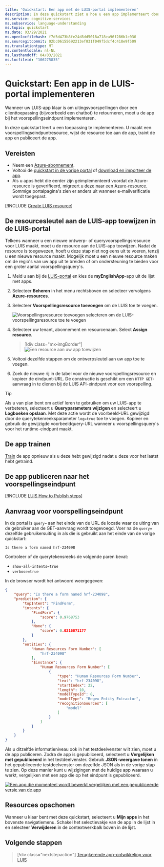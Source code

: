 ```yaml
---
title: 'Quickstart: Een app met de LUIS-portal implementeren'
description: In deze quickstart ziet u hoe u een app implementeert door een voorspellingseindpuntresource te maken, de resource toe te wijzen, training uit te voeren en de app te publiceren.
ms.service: cognitive-services
ms.subservice: language-understanding
ms.topic: quickstart
ms.date: 03/29/2021
ms.openlocfilehash: f7d5d473b8fe24d8dd5018a718ea96f286b1c030
ms.sourcegitcommit: 02bc06155692213ef031f049f5dcf4c418e9f509
ms.translationtype: MT
ms.contentlocale: nl-NL
ms.lasthandoff: 04/03/2021
ms.locfileid: "106275835"
---
```

# <a name="quickstart-deploy-an-app-in-the-luis-portal"></a>Quickstart: Een app in de LUIS-portal implementeren

Wanneer uw LUIS-app klaar is om uitingsvoorspellingen door een clienttoepassing (bijvoorbeeld een chatbot) te retourneren, moet u de app bij het voorspellingseindpunt implementeren.

In deze quickstart leert u een toepassing te implementeren. U maakt een voorspellingseindpuntresource, wijst de resource toe aan de app, traint de app en publiceert de app.

## <a name="prerequisites"></a>Vereisten

* Neem een [Azure-abonnement](https://azure.microsoft.com/free).
* Voltooi de [quickstart in de vorige portal](get-started-portal-build-app.md) of [download en importeer de app](https://github.com/Azure-Samples/cognitive-services-sample-data-files/blob/master/luis/apps/portal-build-app.json).
* Als u apps hebt die eerder zijn geïmplementeerd voordat de Azure-resource is geverifieerd, [migreert u deze naar een Azure-resource](luis-migration-authoring.md). Sommige portalpagina's zien er anders uit wanneer e-mailverificatie wordt toegepast.

<a name="create-the-endpoint-resource"></a>

[!INCLUDE [Create LUIS resource](includes/create-luis-resource.md)]

## <a name="assign-the-resource-key-to-the-luis-app-in-the-luis-portal"></a>De resourcesleutel aan de LUIS-app toewijzen in de LUIS-portal

Telkens wanneer u een nieuwe ontwerp- of queryvoorspellingsresource voor LUIS maakt, moet u de resource aan de LUIS-app toewijzen. Nadat de resource is toegewezen, hoeft u deze stap niet nog eens uit te voeren, tenzij u een nieuwe resource maakt. Mogelijk moet u een nieuwe resource maken om de regio's van uw app uit te breiden of om ondersteuning te bieden voor een groter aantal voorspellingsquery's.

1. Meld u aan bij de [LUIS-portal](https://www.luis.ai) en kies de **myEnglishApp**-app uit de lijst met apps.

1. Selecteer **Beheren** in het menu rechtsboven en selecteer vervolgens **Azure-resources**.

1. Selecteer **Voorspellingsresource toevoegen** om de LUIS toe te voegen.

    ![Voorspellingsresource toevoegen selecteren om de LUIS-voorspellingsresource toe te voegen](./media/get-started-portal-deploy-app/azure-resources-add-prediction-resource.png)

1. Selecteer uw tenant, abonnement en resourcenaam. Select **Assign resource**.

   > [!div class="mx-imgBorder"]
   > ![Een resource aan uw app toewijzen](./media/get-started-portal-deploy-app/assign-resource.png)

1. Voltooi dezelfde stappen om de ontwerpsleutel aan uw app toe te voegen.

1. Zoek de nieuwe rij in de tabel voor de nieuwe voorspellingsresource en kopieer de eindpunt-URL. De constructie is geschikt om een `HTTP GET`-aanvraag in te dienen bij de LUIS API-eindpunt voor een voorspelling.

> [!TIP]
> Als u van plan bent om actief leren te gebruiken om uw LUIS-app te verbeteren, selecteert u **Queryparameters wijzigen** en selecteert u **Logboeken opslaan**. Met deze actie wordt de voorbeeld-URL gewijzigd door de querytekenreeksparameter `log=true` toe te voegen. Kopieer en gebruik de gewijzigde voorbeeldquery-URL wanneer u voorspellingsquery's voor het runtime-eindpunt maakt.

## <a name="train-the-app"></a>De app trainen

[Train](get-started-portal-build-app.md) de app opnieuw als u deze hebt gewijzigd nadat u deze voor het laatst hebt getraind.

## <a name="publish-the-app-to-the-prediction-endpoint"></a>De app publiceren naar het voorspellingseindpunt

[!INCLUDE [LUIS How to Publish steps](includes/howto-publish.md)]

## <a name="prediction-endpoint-request"></a>Aanvraag voor voorspellingseindpunt

In de portal is `query=` aan het einde van de URL de locatie waar de uiting van de gebruiker aan de GET-aanvraag wordt toegevoegd. Voer na de `query=` dezelfde gebruikersuiting in als die is gebruikt aan het einde van de vorige quickstart:

```Is there a form named hrf-234098```

Controleer of de querytekensreeks de volgende paren bevat:

* `show-all-intents=true`
* `verbose=true`

In de browser wordt het antwoord weergegeven:

```JSON
{
    "query": "Is there a form named hrf-234098",
    "prediction": {
        "topIntent": "FindForm",
        "intents": {
            "FindForm": {
                "score": 0.9768753
            },
            "None": {
                "score": 0.0216071177
            }
        },
        "entities": {
            "Human Resources Form Number": [
                "hrf-234098"
            ],
            "$instance": {
                "Human Resources Form Number": [
                    {
                        "type": "Human Resources Form Number",
                        "text": "hrf-234098",
                        "startIndex": 22,
                        "length": 10,
                        "modelTypeId": 8,
                        "modelType": "Regex Entity Extractor",
                        "recognitionSources": [
                            "model"
                        ]
                    }
                ]
            }
        }
    }
}
```

Als u ditzelfde informatieniveau ook in het testdeelvenster wilt zien, moet u de app publiceren. Zodra de app is gepubliceerd, selecteert u **Vergelijken met gepubliceerd** in het testdeelvenster. Gebruik **JSON-weergave tonen** in het gepubliceerde testdeelvenster om dezelfde JSON als in de vorige stap te zien. Op deze manier kunt u wijzigingen met de huidige app waaraan u werkt, vergelijken met een app die op het eindpunt is gepubliceerd.

[![Een app die momenteel wordt bewerkt vergelijken met een gepubliceerde versie van de app](./media/get-started-portal-deploy-app/compare-test-pane.png)](./media/get-started-portal-deploy-app/compare-test-pane.png#lightbox)

## <a name="clean-up-resources"></a>Resources opschonen

Wanneer u klaar bent met deze quickstart, selecteert u **Mijn apps** in het bovenste navigatiemenu. Schakel het selectievakje van de app in de lijst in en selecteer **Verwijderen** in de contextwerkbalk boven in de lijst.

## <a name="next-steps"></a>Volgende stappen

> [!div class="nextstepaction"]
> [Terugkerende app-ontwikkeling voor LUIS](./luis-concept-app-iteration.md)